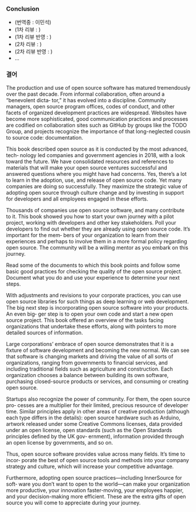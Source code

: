 ﻿
### Conclusion

* (번역중 : 이민석)
* (1차 리뷰 : )
* (1차 리뷰 반영 : )
* (2차 리뷰 : )
* (2차 리뷰 반영 : )
* ...

### 결어

The production and use of open source software has matured tremendously over the past decade. From informal collaboration, often around a “benevolent dicta‐ tor,” it has evolved into a discipline. Community managers, open source program offices, codes of conduct, and other facets of organized development practices are widespread. Websites have become more sophisticated, good communication practices and processes are codified on collaboration sites such as GitHub by groups like the TODO Group, and projects recognize the importance of that long-neglected cousin to source code: documentation.

This book described open source as it is conducted by the most advanced, tech‐ nology led companies and government agencies in 2018, with a look toward the future. We have consolidated resources and references to materials that will make your open source ventures successful and answered questions where you might have had concerns. Yes, there’s a lot to learn in the adoption, use, and release of open source code. Yet many companies are doing so successfully. They maximize the strategic value of adopting open source through culture change and by investing in support for developers and all employees engaged in these efforts.

Thousands of companies use open source software, and many contribute to it. This book showed you how to start your own journey with a pilot project, working with developers and other key stakeholders. Poll your developers to find out whether they are already using open source code. It’s important for the mem‐ bers of your organization to learn from their experiences and perhaps to involve them in a more formal policy regarding open source. The community will be a willing mentor as you embark on this journey.

Read some of the documents to which this book points and follow some basic good practices for checking the quality of the open source project. Document what you do and use your experience to determine your next steps.

With adjustments and revisions to your corporate practices, you can use open source libraries for such things as deep learning or web development. The big next step is incorporating open source software into your products. An even big‐ ger step is to open your own code and start a new open source project. This book offered an overview of the tasks facing organizations that undertake these efforts, along with pointers to more detailed sources of information.

Large corporations’ embrace of open source demonstrates that it is a fixture of software development and becoming the new normal. We can see that software is changing markets and driving the value of all sorts of organizations, ranging from governments to financial services, and including traditional fields such as agriculture and construction. Each organization chooses a balance between building its own software, purchasing closed-source products or services, and consuming or creating open source.

Startups also recognize the power of community. For them, the open source pro‐ cesses are a multiplier for their limited, precious resource of developer time.
Similar principles apply in other areas of creative production (although each type differs in the details): open source hardware such as Arduino, artwork released under some Creative Commons licenses, data provided under an open license, open standards (such as the Open Standards principles defined by the UK gov‐ ernment), information provided through an open license by governments, and so on.

Thus, open source software provides value across many fields. It’s time to incor‐ porate the best of open source tools and methods into your company strategy and culture, which will increase your competitive advantage.

Furthermore, adopting open source practices—including InnerSource for soft‐ ware you don’t want to open to the world—can make your organization more productive, your innovation faster-moving, your employees happier, and your decision-making more efficient. These are the extra gifts of open source you will come to appreciate during your journey.
